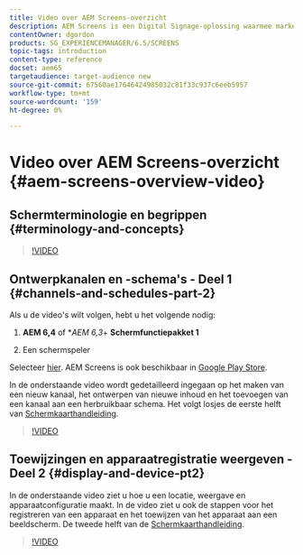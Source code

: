 ```yaml
---
title: Video over AEM Screens-overzicht
description: AEM Screens is een Digital Signage-oplossing waarmee marketers dynamische en interactieve digitale ervaringen kunnen publiceren naar verschillende soorten schermen.
contentOwner: dgordon
products: SG_EXPERIENCEMANAGER/6.5/SCREENS
topic-tags: introduction
content-type: reference
docset: aem65
targetaudience: target-audience new
source-git-commit: 67560ae17646424985032c81f33c937c6eeb5957
workflow-type: tm+mt
source-wordcount: '159'
ht-degree: 0%

---
```



# Video over AEM Screens-overzicht {#aem-screens-overview-video}

## Schermterminologie en begrippen {#terminology-and-concepts}

>[!VIDEO](https://video.tv.adobe.com/v/21353?quality=9)


## Ontwerpkanalen en -schema&#39;s - Deel 1 {#channels-and-schedules-part-2}

Als u de video&#39;s wilt volgen, hebt u het volgende nodig:

1. **AEM 6,4** of **AEM 6,3*+ **Schermfunctiepakket 1**

1. Een schermspeler

Selecteer [hier](https://download.macromedia.com/screens/). AEM Screens is ook beschikbaar in [Google Play Store](https://play.google.com/store/apps/details?id=com.adobe.aem.screens.player&amp;hl=en). <!-- LINK IS 404 WITH NO SUITABLE REPLACEMENT See [Installing and Configuring Screens](https://helpx.adobe.com/experience-manager/6-4/help/sites-deploying/configuring-screens-introduction.html) for more details. -->

In de onderstaande video wordt gedetailleerd ingegaan op het maken van een nieuw kanaal, het ontwerpen van nieuwe inhoud en het toevoegen van een kanaal aan een herbruikbaar schema. Het volgt losjes de eerste helft van [Schermkaarthandleiding](kickstart-for-aem-screens.md).

>[!VIDEO](https://video.tv.adobe.com/v/21387?quality=9)

## Toewijzingen en apparaatregistratie weergeven - Deel 2 {#display-and-device-pt2}

In de onderstaande video ziet u hoe u een locatie, weergave en apparaatconfiguratie maakt. In de video ziet u ook de stappen voor het registreren van een apparaat en het toewijzen van het apparaat aan een beeldscherm. De tweede helft van de [Schermkaarthandleiding](kickstart-for-aem-screens.md).

>[!VIDEO](https://video.tv.adobe.com/v/21411?quality=9)

